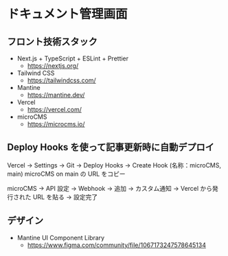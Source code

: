 # ドキュメント管理画面

## フロント技術スタック

- Next.js + TypeScript + ESLint + Prettier
  - https://nextjs.org/
- Tailwind CSS
  - https://tailwindcss.com/
- Mantine
  - https://mantine.dev/
- Vercel
  - https://vercel.com/
- microCMS
  - https://microcms.io/

## Deploy Hooks を使って記事更新時に自動デプロイ

Vercel → Settings → Git → Deploy Hooks → Create Hook (名称：microCMS, main)
microCMS on main の URL をコピー

microCMS → API 設定 → Webhook → 追加 → カスタム通知 → Vercel から発行された URL を貼る → 設定完了

## デザイン

- Mantine UI Component Library
  - https://www.figma.com/community/file/1067173247578645134
